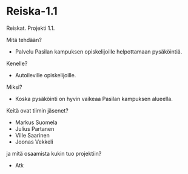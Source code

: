 # Reiska-1.1
Reiskat. Projekti 1.1.

 Mitä tehdään? 
 - Palvelu Pasilan kampuksen opiskelijoille helpottamaan pysäköintiä.
 
 Kenelle? 
 - Autoileville opiskelijoille.
 
 Miksi? 
 - Koska pysäköinti on hyvin vaikeaa Pasilan kampuksen alueella.
 
 Keitä ovat tiimin jäsenet?
 - Markus Suomela
 - Julius Partanen
 - Ville Saarinen
 - Joonas Vekkeli
 
 ja mitä osaamista kukin tuo projektiin?
 - Atk
 
 
